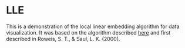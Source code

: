 # LLE
This is a demonstration of the local linear embedding algorithm for data visualization. It was based on the algorithm described [here](https://cs.nyu.edu/~roweis/lle/algorithm.html) and first described in Roweis, S. T., & Saul, L. K. (2000).
